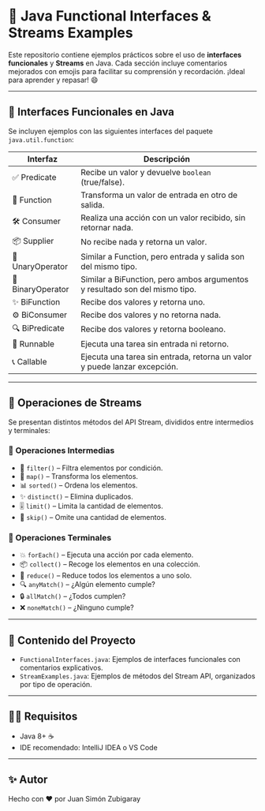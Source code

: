 
# 🧠 Java Functional Interfaces & Streams Examples

Este repositorio contiene ejemplos prácticos sobre el uso de **interfaces funcionales** y **Streams** en Java. Cada sección incluye comentarios mejorados con emojis para facilitar su comprensión y recordación. ¡Ideal para aprender y repasar! 😄

---

## 🔗 Interfaces Funcionales en Java

Se incluyen ejemplos con las siguientes interfaces del paquete `java.util.function`:

| Interfaz         | Descripción                                                                 |
|------------------|-----------------------------------------------------------------------------|
| ✅ Predicate      | Recibe un valor y devuelve `boolean` (true/false).                         |
| 🎯 Function       | Transforma un valor de entrada en otro de salida.                         |
| 🛠️ Consumer       | Realiza una acción con un valor recibido, sin retornar nada.              |
| 📦 Supplier       | No recibe nada y retorna un valor.                                        |
| 🔧 UnaryOperator  | Similar a Function, pero entrada y salida son del mismo tipo.             |
| 🧮 BinaryOperator | Similar a BiFunction, pero ambos argumentos y resultado son del mismo tipo.|
| ✨ BiFunction     | Recibe dos valores y retorna uno.                                          |
| ⚙️ BiConsumer     | Recibe dos valores y no retorna nada.                                     |
| 🔍 BiPredicate    | Recibe dos valores y retorna booleano.                                    |
| 🚀 Runnable       | Ejecuta una tarea sin entrada ni retorno.                                 |
| 📞 Callable       | Ejecuta una tarea sin entrada, retorna un valor y puede lanzar excepción. |

---

## 🔁 Operaciones de Streams

Se presentan distintos métodos del API Stream, divididos entre intermedios y terminales:

### 🧩 Operaciones Intermedias
- 🎯 `filter()` – Filtra elementos por condición.
- 🚀 `map()` – Transforma los elementos.
- 📊 `sorted()` – Ordena los elementos.
- ✨ `distinct()` – Elimina duplicados.
- 🎚️ `limit()` – Limita la cantidad de elementos.
- 🔄 `skip()` – Omite una cantidad de elementos.

### 🛑 Operaciones Terminales
- 💥 `forEach()` – Ejecuta una acción por cada elemento.
- 📦 `collect()` – Recoge los elementos en una colección.
- 🔗 `reduce()` – Reduce todos los elementos a uno solo.
- 🔍 `anyMatch()` – ¿Algún elemento cumple?
- 🔒 `allMatch()` – ¿Todos cumplen?
- ❌ `noneMatch()` – ¿Ninguno cumple?

---

## 📁 Contenido del Proyecto

- `FunctionalInterfaces.java`: Ejemplos de interfaces funcionales con comentarios explicativos.
- `StreamExamples.java`: Ejemplos de métodos del Stream API, organizados por tipo de operación.

---

## 🧑‍💻 Requisitos
- Java 8+ ☕
- IDE recomendado: IntelliJ IDEA o VS Code

---

## ✨ Autor
Hecho con ❤️ por Juan Simón Zubigaray

